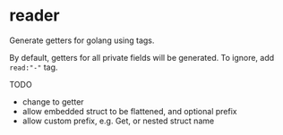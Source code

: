 # reader

Generate getters for golang using tags.

By default, getters for all private fields will be generated. To ignore, add `read:"-"` tag.


TODO
- change to getter
- allow embedded struct to be flattened, and optional prefix
- allow custom prefix, e.g. Get, or nested struct name
